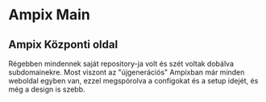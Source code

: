 # Ampix Main
## Ampix Központi oldal

Régebben mindennek saját repository-ja volt és szét voltak dobálva subdomainekre.
Most viszont az "újgenerációs" Ampixban már minden weboldal egyben van, ezzel megspórolva a configokat és a setup idejét, és még a design is szebb.
